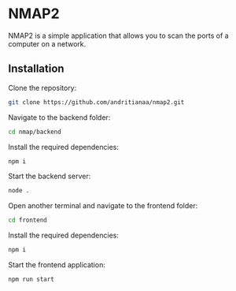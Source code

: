 # NMAP2
NMAP2 is a simple application that allows you to scan the ports of a computer on a network.

## Installation

Clone the repository:
``` bash
git clone https://github.com/andritianaa/nmap2.git
```

Navigate to the backend folder:
``` bash
cd nmap/backend
```
Install the required dependencies:
``` bash
npm i
```

Start the backend server:
``` bash
node .
```

Open another terminal and navigate to the frontend folder:
``` bash
cd frontend
```

Install the required dependencies:
``` bash
npm i
```

Start the frontend application:
``` bash
npm run start
```
